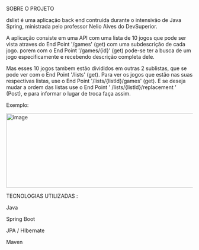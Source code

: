 SOBRE O PROJETO

dslist é uma aplicação back end contruída durante o intensivão de Java Spring,
ministrada pelo professor Nelio Alves do DevSuperior.

A aplicação consiste em uma API com uma lista de 10 jogos que pode ser vista atraves
do End Point '/games' (get) com uma subdescrição de cada jogo.
porem com o End Point '/games/{id}' (get) pode-se ter a busca de um jogo especificamente 
e recebendo descrição completa dele.

Mas esses 10 jogos tambem estão divididos em outras 2 sublistas,
que se pode ver com o End Point '/lists' (get).
Para ver os jogos que estão nas suas respectivas listas,
use o End Point '/lists/{listId}/games' (get).
E se deseja mudar a ordem das listas use o End Point
' /lists/{listId}/replacement ' (Post), e para informar 
o lugar de troca faça assim.

Exemplo:


<img width="626" height="200" alt="image" src="https://github.com/user-attachments/assets/f04fc796-50a0-41d5-95a1-a93ec93d1f07" />





TECNOLOGIAS UTILIZADAS :

Java

Spring Boot

JPA / HIbernate

Maven



